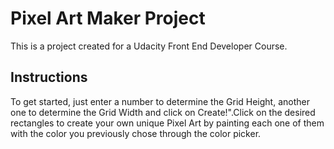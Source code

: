 # Pixel Art Maker Project

This is a project created for a Udacity Front End Developer Course.

## Instructions

To get started, just enter a number to determine the Grid Height, another one to determine the Grid Width and click on Create!".Click on the desired rectangles to create your own unique Pixel Art by painting each one of them with the color you previously chose through the color picker.